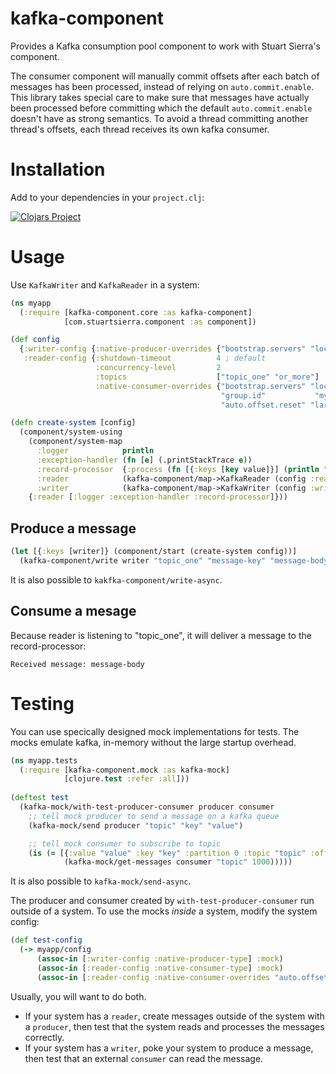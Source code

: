 # kafka-component

Provides a Kafka consumption pool component to work with Stuart Sierra's
component.

The consumer component will manually commit offsets after each batch of messages
has been processed, instead of relying on `auto.commit.enable`. This library takes
special care to make sure that messages have actually been processed before committing
which the default `auto.commit.enable` doesn't have as strong semantics. To avoid a
thread committing another thread's offsets, each thread receives its own kafka consumer.

# Installation

Add to your dependencies in your `project.clj`:

[![Clojars Project](https://img.shields.io/clojars/v/kafka-component.svg)](https://clojars.org/kafka-component)

# Usage

Use `KafkaWriter` and `KafkaReader` in a system:

```clojure
(ns myapp
  (:require [kafka-component.core :as kafka-component]
            [com.stuartsierra.component :as component])

(def config
  {:writer-config {:native-producer-overrides {"bootstrap.servers" "localhost:9092"}}
   :reader-config {:shutdown-timeout          4 ; default
                   :concurrency-level         2
                   :topics                    ["topic_one" "or_more"]
                   :native-consumer-overrides {"bootstrap.servers" "localhost:9092"
                                               "group.id"           "myapp"
                                               "auto.offset.reset" "largest"}}})

(defn create-system [config]
  (component/system-using
    (component/system-map
      :logger            println
      :exception-handler (fn [e] (.printStackTrace e))
      :record-processor  {:process (fn [{:keys [key value]}] (println "Received message: " value))}
      :reader            (kafka-component/map->KafkaReader (config :reader-config))
      :writer            (kafka-component/map->KafkaWriter (config :writer-config)))))
    {:reader [:logger :exception-handler :record-processor]}))
```

## Produce a message

```clojure
(let [{:keys [writer]} (component/start (create-system config))]
  (kafka-component/write writer "topic_one" "message-key" "message-body"))
```

It is also possible to `kakfka-component/write-async`.

## Consume a mesage

Because reader is listening to "topic_one", it will deliver a message to the record-processor:

```
Received message: message-body
```

# Testing

You can use specically designed mock implementations for tests. The mocks
emulate kafka, in-memory without the large startup overhead.

```clojure
(ns myapp.tests
  (:require [kafka-component.mock :as kafka-mock]
            [clojure.test :refer :all]))
            
(deftest test
  (kafka-mock/with-test-producer-consumer producer consumer
    ;; tell mock producer to send a message on a kafka queue
    (kafka-mock/send producer "topic" "key" "value")

    ;; tell mock consumer to subscribe to topic
    (is (= [{:value "value" :key "key" :partition 0 :topic "topic" :offset 0}]
            (kafka-mock/get-messages consumer "topic" 1000)))))
```

It is also possible to `kafka-mock/send-async`.

The producer and consumer created by `with-test-producer-consumer` run outside of
a system. To use the mocks *inside* a system, modify the system config:

```clojure
(def test-config
  (-> myapp/config
      (assoc-in [:writer-config :native-producer-type] :mock)
      (assoc-in [:reader-config :native-consumer-type] :mock)
      (assoc-in [:reader-config :native-consumer-overrides "auto.offset.reset"] "earliest")))
```

Usually, you will want to do both.
* If your system has a `reader`, create messages outside of the system with a
  `producer`, then test that the system reads and processes the messages
  correctly.
* If your system has a `writer`, poke your system to produce a message, then
  test that an external `consumer` can read the message.
